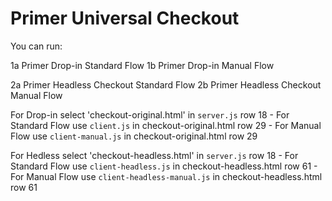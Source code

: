 # Primer Universal Checkout

You can run:


1a Primer Drop-in Standard Flow
1b Primer Drop-in Manual Flow

2a Primer Headless Checkout Standard Flow
2b Primer Headless Checkout Manual Flow

For Drop-in select 'checkout-original.html' in `server.js` row 18
    - For Standard Flow use `client.js`  in checkout-original.html row 29
    - For Manual Flow use `client-manual.js` in checkout-original.html row 29

For Hedless select 'checkout-headless.html' in `server.js` row 18
    - For Standard Flow use `client-headless.js`  in checkout-headless.html row 61
    - For Manual Flow use `client-headless-manual.js` in checkout-headless.html row 61